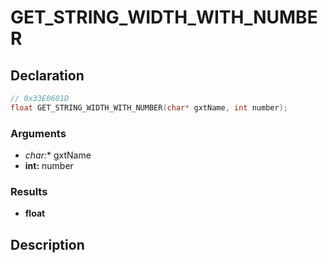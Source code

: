 # GET_STRING_WIDTH_WITH_NUMBER

## Declaration
```cpp
// 0x33E0601D
float GET_STRING_WIDTH_WITH_NUMBER(char* gxtName, int number);
```

### Arguments
- **char*:** gxtName
- **int:** number

### Results
- **float**

## Description
